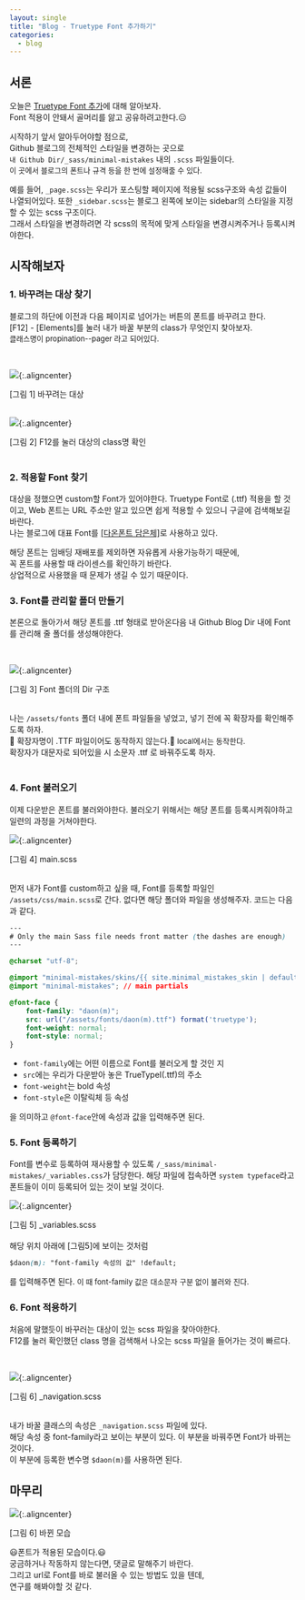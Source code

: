 ```yaml
---
layout: single
title: "Blog - Truetype Font 추가하기"
categories:
  - blog
---
```


<style>
  img.aligncenter{display:block;margin:0 auto}
</style>


## 서론 

오늘은 <u>Truetype Font 추가</u>에 대해 알아보자.<br>
Font 적용이 안돼서 골머리를 앓고 공유하려고한다.😑<br>

시작하기 앞서 알아두어야할 점으로,<br>
Github 블로그의 전체적인 스타일을 변경하는 곳으로<br>
`내 Github Dir/_sass/minimal-mistakes` 내의 `.scss` 파일들이다.<br>
<font size= 2> 이 곳에서 블로그의 폰트나 규격 등을 한 번에 설정해줄 수 있다.</font><br>


예를 들어, `_page.scss`는 우리가 포스팅할 페이지에 적용될 scss구조와 속성 값들이 나열되어있다.
또한 `_sidebar.scss`는 블로그 왼쪽에 보이는 sidebar의 스타일을 지정할 수 있는 scss 구조이다.<br>
그래서 스타일을 변경하려면 각 scss의 목적에 맞게 스타일을 변경시켜주거나 등록시켜야한다.

## 시작해보자

### 1. 바꾸려는 대상 찾기


블로그의 하단에 이전과 다음 페이지로 넘어가는 버튼의 폰트를 바꾸려고 한다.<br>
[F12] - [Elements]를 눌러 내가 바꿀 부분의 class가 무엇인지 찾아보자.<br>
<font size= 2> 클래스명이 propination--pager 라고 되어있다. </font><br>

<br>

![](/assets/images/posting/blog_font/picture1.jpg){:.aligncenter}
<figcaption> [그림 1] 바꾸려는 대상</figcaption>

<br>

![](/assets/images/posting/blog_font/picture2.jpg){:.aligncenter}
<figcaption> [그림 2] F12를 눌러 대상의 class명 확인</figcaption>

<br>

### 2. 적용할 Font 찾기

대상을 정했으면 custom할 Font가 있어야한다. Truetype Font로 (.ttf) 적용을 할 것이고,
Web 폰트는 URL 주소만 알고 있으면 쉽게 적용할 수 있으니 구글에 검색해보길 바란다.<br>
나는 블로그에 대표 Font를 [[다온폰트 담은체]](https://www.daonfont.com/pages/shop/view.php?prd_id=11038&cate_id=33&m=)로 사용하고 있다.

해당 폰트는 임배딩 재배포를 제외하면 자유롭게 사용가능하기 때문에,<br>
꼭 폰트를 사용할 때 라이센스를 확인하기 바란다.<br>
상업적으로 사용했을 때 문제가 생길 수 있기 때문이다.<br>

### 3. Font를 관리할 폴더 만들기

본론으로 돌아가서 해당 폰트를 .ttf 형태로 받아온다음 내 Github Blog Dir 내에 Font를 관리해 줄 폴더를 생성해야한다.

<br>

![](/assets/images/posting/blog_font/picture3.jpg){:.aligncenter}
<figcaption> [그림 3] Font 폴더의 Dir 구조</figcaption>
<br>

나는 `/assets/fonts` 폴더 내에 폰트 파일들을 넣었고, 넣기 전에 꼭 확장자를 확인해주도록 하자.<br>
🚨 확장자명이 .TTF 파일이어도 동작하지 않는다.🚨 <font size= 2> local에서는 동작한다. </font><br>
확장자가 대문자로 되어있을 시 소문자 .ttf 로 바꿔주도록 하자.
<br><br>

### 4. Font 불러오기

이제 다운받은 폰트를 불러와야한다. 불러오기 위해서는 해당 폰트를 등록시켜줘야하고 일련의 과정을 거쳐야한다.

![](/assets/images/posting/blog_font/picture2_1.jpg){:.aligncenter}
<figcaption> [그림 4] main.scss</figcaption>
<br>

먼저 내가 Font를 custom하고 싶을 때, Font를 등록할 파일인 `/assets/css/main.scss`로 간다.
없다면 해당 폴더와 파일을 생성해주자. 코드는 다음과 같다.<br>

```css
---
# Only the main Sass file needs front matter (the dashes are enough)
---

@charset "utf-8";

@import "minimal-mistakes/skins/{{ site.minimal_mistakes_skin | default: 'default' }}"; // skin
@import "minimal-mistakes"; // main partials

@font-face {
    font-family: "daon(m)";
    src: url("/assets/fonts/daon(m).ttf") format('truetype');
    font-weight: normal;
    font-style: normal;
}
```

* `font-family`에는 어떤 이름으로 Font를 불러오게 할 것인 지
* `src`에는 우리가 다운받아 놓은 TrueTypeI(.ttf)의 주소
* `font-weight`는 bold 속성
* `font-style`은 이탈릭체 등 속성

을 의미하고 `@font-face`안에 속성과 값을 입력해주면 된다.

### 5. Font 등록하기

Font를 변수로 등록하여 재사용할 수 있도록 `/_sass/minimal-mistakes/_variables.css`가 담당한다.
해당 파일에 접속하면 `system typeface`라고 폰트들이 이미 등록되어 있는 것이 보일 것이다.

![](/assets/images/posting/blog_font/picture5.jpg){:.aligncenter}
<figcaption> [그림 5] _variables.scss</figcaption>

<br>
해당 위치 아래에 [그림5]에 보이는 것처럼 

```css
$daon(m): "font-family 속성의 값" !default;
```

를 입력해주면 된다. <font size=2> 이 때 font-family 값은 대소문자 구분 없이 불러와 진다. </font>


### 6. Font 적용하기 

처음에 말했듯이 바꾸러는 대상이 있는 scss 파일을 찾아야한다. <br>
F12를 눌러 확인했던 class 명을 검색해서 나오는 scss 파일을 들어가는 것이 빠르다.

<br>

![](/assets/images/posting/blog_font/picture2_1.jpg){:.aligncenter}
<figcaption> [그림 6] _navigation.scss</figcaption>
<br>

내가 바꿀 클래스의 속성은 `_navigation.scss` 파일에 있다.<br>
해당 속성 중 font-family라고 보이는 부분이 있다. 이 부분을 바꿔주면 Font가 바뀌는 것이다.<br>
이 부분에 등록한 변수명 `$daon(m)`를 사용하면 된다.


## 마무리

![](/assets/images/posting/blog_font/picture6.jpg){:.aligncenter}
<figcaption> [그림 6] 바뀐 모습</figcaption>

😃폰트가 적용된 모습이다.😃 <br>
궁금하거나 작동하지 않는다면, 댓글로 말해주기 바란다.<br>
그리고 url로 Font를 바로 불러올 수 있는 방법도 있을 텐데,<br>
연구를 해봐야할 것 같다.